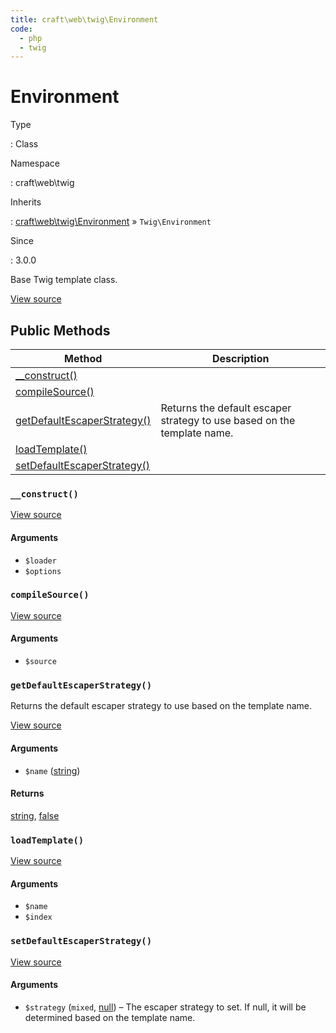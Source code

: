 ```yaml
---
title: craft\web\twig\Environment
code:
  - php
  - twig
---
```


# Environment

Type

:   Class

Namespace

:   craft\web\twig

Inherits

:   [craft\web\twig\Environment](craft-web-twig-environment.md) &raquo;
`Twig\Environment`

Since

:   3.0.0



Base Twig template class.





[View source](https://github.com/craftcms/cms/blob/master/src/web/twig/Environment.php)






## Public Methods

| Method                                                                                        | Description
| --------------------------------------------------------------------------------------------- | -----------------------------------------------------------------------
| [__construct()](craft-web-twig-environment.md#method-construct)                               |
| [compileSource()](craft-web-twig-environment.md#method-compilesource)                         |
| [getDefaultEscaperStrategy()](craft-web-twig-environment.md#method-getdefaultescaperstrategy) | Returns the default escaper strategy to use based on the template name.
| [loadTemplate()](craft-web-twig-environment.md#method-loadtemplate)                           |
| [setDefaultEscaperStrategy()](craft-web-twig-environment.md#method-setdefaultescaperstrategy) |

### `__construct()`










[View source](https://github.com/craftcms/cms/blob/master/src/web/twig/Environment.php#L28-L32)


#### Arguments

- `$loader`
- `$options`




### `compileSource()`










[View source](https://github.com/craftcms/cms/blob/master/src/web/twig/Environment.php#L57-L64)


#### Arguments

- `$source`




### `getDefaultEscaperStrategy()`





Returns the default escaper strategy to use based on the template name.




[View source](https://github.com/craftcms/cms/blob/master/src/web/twig/Environment.php#L83-L87)


#### Arguments

- `$name` ([string](http://php.net/language.types.string))

#### Returns

[string](http://php.net/language.types.string), [false](http://php.net/language.types.boolean)



### `loadTemplate()`










[View source](https://github.com/craftcms/cms/blob/master/src/web/twig/Environment.php#L37-L52)


#### Arguments

- `$name`
- `$index`




### `setDefaultEscaperStrategy()`










[View source](https://github.com/craftcms/cms/blob/master/src/web/twig/Environment.php#L69-L75)


#### Arguments

- `$strategy` (`mixed`, [null](http://php.net/language.types.null)) – The escaper strategy to set. If null, it will be determined based on the template name.












